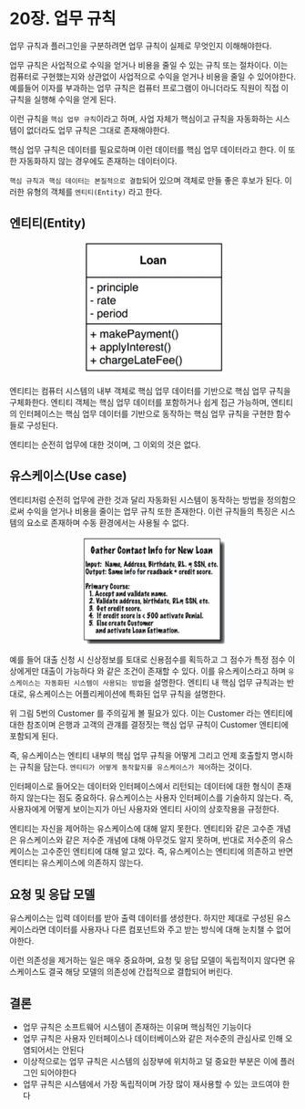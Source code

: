 # 20장. 업무 규칙

업무 규칙과 플러그인을 구분하려면 업무 규칙이 실제로 무엇인지 이해해야한다.

업무 규칙은 사업적으로 수익을 얻거나 비용을 줄일 수 있는 규칙 또는 절차이다.
이는 컴퓨터로 구현했는지와 상관없이 사업적으로 수익을 얻거나 비용을 줄일 수 있어야한다.
예를들어 이자를 부과하는 업무 규칙은 컴퓨터 프로그램이 아니더라도 직원이 직접 이 규칙을 실행해 수익을 얻게 된다.

이런 규칙을 `핵심 업무 규칙`이라고 하며, 사업 자체가 핵심이고 규칙을 자동화하는 시스템이 
없더라도 업무 규칙은 그대로 존재해야한다.

핵심 업무 규칙은 데이터를 필요로하며 이런 데이터를 핵심 업무 데이터라고 한다.
이 또한 자동화하지 않는 경우에도 존재하는 데이터이다.

`핵심 규칙과 핵심 데이터는 본질적으로 결합`되어 있으며 객체로 만들 좋은 후보가 된다.
이러한 유형의 객체를 `엔티티(Entity)` 라고 한다.

## 엔티티(Entity)

<p align="center"><img src="./img/9.png" width="50%"></p>

엔티티는 컴퓨터 시스템의 내부 객체로 핵심 업무 데이터를 기반으로 핵심 업무 규칙을 구체화한다.
엔티티 객체는 핵심 업무 데이터를 포함하거나 쉽게 접근 가능하며, 엔티티의 인터페이스는 
핵심 업무 데이터를 기반으로 동작하는 핵심 업무 규칙을 구현한 함수들로 구성된다.

엔티티는 순전히 업무에 대한 것이며, 그 이외의 것은 없다.

## 유스케이스(Use case)

엔티티처럼 순전히 업무에 관한 것과 달리 자동화된 시스템이 동작하는 방법을 정의함으로써
수익을 얻거나 비용을 줄이는 업무 규칙 또한 존재한다. 이런 규칙들의 특징은 시스템의 요소로 존재하며
수동 환경에서는 사용될 수 없다.

<p align="center"><img src="./img/10.png" width="50%"></p>

예를 들어 대출 신청 시 신상정보를 토대로 신용점수를 획득하고 그 점수가 특정 점수 이상에게만 대출이 가능하다 와 같은 조건이 존재할 수 있다.
이를 유스케이스라고 하며 `유스케이스는 자동화된 시스템이 사용되는 방법`을 설명한다.
엔티티 내 핵심 업무 규칙과는 반대로, 유스케이스는 어플리케이션에 특화된 업무 규칙을 설명한다.

위 그림 5번의 Customer 를 주의깊게 볼 필요가 있다. 이는 Customer 라는 엔티티에 대한 참조이며
은행과 고객의 관걔를 결정짓는 핵심 업무 규칙이 Customer 엔티티에 포함되게 된다.

즉, 유스케이스는 엔티티 내부의 핵심 업무 규칙을 어떻게 그리고 언제 호출할지 명시하는 규칙을 담는다.
`엔티티가 어떻게 동작할지를 유스케이스가 제어`하는 것이다.

인터페이스로 들어오는 데이터와 인터페이스에서 리턴되는 데이터에 대한 형식이 존재하지 않는다는 점도 중요하다.
유스케이스는 사용자 인터페이스를 기술하지 않는다. 즉, 사용자에게 어떻게 보이는지가 아닌
사용자와 엔티티 사이의 상호작용을 규정한다.

엔티티는 자신을 제어하는 유스케이스에 대해 알지 못한다. 엔티티와 같은 고수준 개념은 유스케이스와 같은
저수준 개념에 대해 아무것도 알지 못하며, 반대로 저수준의 유스케이스는 고수준인 엔티티에 대해 알고 있다.
즉, 유스케이스는 엔티티에 의존하고 반면 엔티티는 유스케이스에 의존하지 않는다.

## 요청 및 응답 모델

유스케이스는 입력 데이터를 받아 출력 데이터를 생성한다. 하지만 제대로 구성된 유스케이스라면
데이터를 사용자나 다른 컴포넌트와 주고 받는 방식에 대해 눈치챌 수 없어야한다.

이런 의존성을 제거하는 일은 매우 중요하며, 요청 및 응답 모델이 독립적이지 않다면 유스케이스도 결국
해당 모델의 의존성에 간접적으로 결합되어 버린다.

## 결론

- 업무 규칙은 소프트웨어 시스템이 존재하는 이유며 핵심적인 기능이다
- 업무 규칙은 사용자 인터페이스나 데이터베이스와 같은 저수준의 관심사로 인해 오염되어서는 안된다
- 이상적으로는 업무 규칙은 시스템의 심장부에 위치하고 덜 중요한 부분은 이에 플러그인 되어야한다
- 업무 규칙은 시스템에서 가장 독립적이며 가장 많이 재사용할 수 있는 코드여야 한다